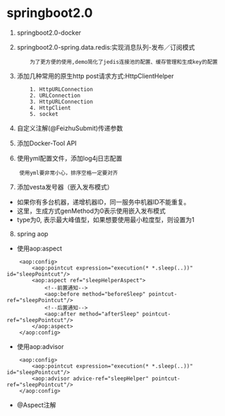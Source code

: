 # springboot2.0

1. springboot2.0-docker
2. springboot2.0-spring.data.redis:实现消息队列-发布／订阅模式
    
    ```
        为了更方便的使用,demo简化了jedis连接池的配置、缓存管理和生成key的配置
    ```
3. 添加几种常用的原生http post请求方式:HttpClientHelper

    ```
        1. HttpURLConnection
        2. URLConnection
        3. HttpURLConnection
        4. HttpClient
        5. socket
    ```
      
4. 自定义注解(@FeizhuSubmit)传递参数

5. 添加Docker-Tool API

6. 使用yml配置文件，添加log4j日志配置

```
    使用yml要非常小心，排序空格一定要对齐
```

7. 添加vesta发号器（嵌入发布模式）
- 如果你有多台机器，递增机器ID，同一服务中机器ID不能重复。 
-  这里，生成方式genMethod为0表示使用嵌入发布模式 
- type为0, 表示最大峰值型，如果想要使用最小粒度型，则设置为1

8. spring aop

- 使用aop:aspect

```
    <aop:config>
        <aop:pointcut expression="execution(* *.sleep(..))" id="sleepPointcut"/>
        <aop:aspect ref="sleepHelperAspect">
            <!--前置通知-->
            <aop:before method="beforeSleep" pointcut-ref="sleepPointcut"/>
            <!--后置通知-->
            <aop:after method="afterSleep" pointcut-ref="sleepPointcut"/>
        </aop:aspect>
    </aop:config>
```

- 使用aop:advisor

```
    <aop:config>
        <aop:pointcut expression="execution(* *.sleep(..))" id="sleepPointcut"/>
        <aop:advisor advice-ref="sleepHelper" pointcut-ref="sleepPointcut"/>
    </aop:config>
```

- @Aspect注解
